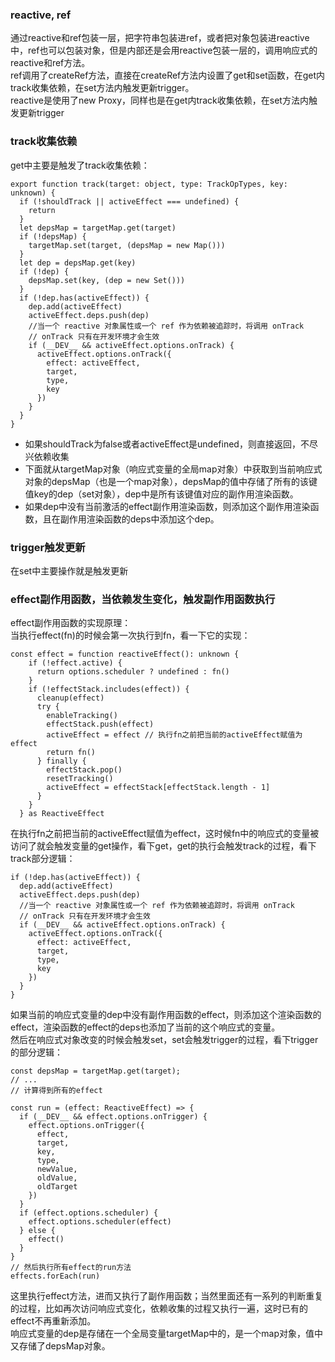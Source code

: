 ### reactive, ref
通过reactive和ref包装一层，把字符串包装进ref，或者把对象包装进reactive中，ref也可以包装对象，但是内部还是会用reactive包装一层的，调用响应式的reactive和ref方法。  
ref调用了createRef方法，直接在createRef方法内设置了get和set函数，在get内track收集依赖，在set方法内触发更新trigger。  
reactive是使用了new Proxy，同样也是在get内track收集依赖，在set方法内触发更新trigger

### track收集依赖
get中主要是触发了track收集依赖：
```
export function track(target: object, type: TrackOpTypes, key: unknown) {
  if (!shouldTrack || activeEffect === undefined) {
    return
  }
  let depsMap = targetMap.get(target)
  if (!depsMap) {
    targetMap.set(target, (depsMap = new Map()))
  }
  let dep = depsMap.get(key)
  if (!dep) {
    depsMap.set(key, (dep = new Set()))
  }
  if (!dep.has(activeEffect)) {
    dep.add(activeEffect)
    activeEffect.deps.push(dep)
    //当一个 reactive 对象属性或一个 ref 作为依赖被追踪时，将调用 onTrack
    // onTrack 只有在开发环境才会生效
    if (__DEV__ && activeEffect.options.onTrack) {
      activeEffect.options.onTrack({
        effect: activeEffect,
        target,
        type,
        key
      })
    }
  }
}
```
+ 如果shouldTrack为false或者activeEffect是undefined，则直接返回，不尽兴依赖收集
+ 下面就从targetMap对象（响应式变量的全局map对象）中获取到当前响应式对象的depsMap（也是一个map对象），depsMap的值中存储了所有的该键值key的dep（set对象），dep中是所有该键值对应的副作用渲染函数。
+ 如果dep中没有当前激活的effect副作用渲染函数，则添加这个副作用渲染函数，且在副作用渲染函数的deps中添加这个dep。
### trigger触发更新
在set中主要操作就是触发更新
### effect副作用函数，当依赖发生变化，触发副作用函数执行
effect副作用函数的实现原理：  
当执行effect(fn)的时候会第一次执行到fn，看一下它的实现：
```
const effect = function reactiveEffect(): unknown {
    if (!effect.active) {
      return options.scheduler ? undefined : fn()
    }
    if (!effectStack.includes(effect)) {
      cleanup(effect)
      try {
        enableTracking()
        effectStack.push(effect)
        activeEffect = effect // 执行fn之前把当前的activeEffect赋值为effect
        return fn()
      } finally {
        effectStack.pop()
        resetTracking()
        activeEffect = effectStack[effectStack.length - 1]
      }
    }
  } as ReactiveEffect
```
在执行fn之前把当前的activeEffect赋值为effect，这时候fn中的响应式的变量被访问了就会触发变量的get操作，看下get，get的执行会触发track的过程，看下track部分逻辑：
```
if (!dep.has(activeEffect)) {
  dep.add(activeEffect)
  activeEffect.deps.push(dep)
  //当一个 reactive 对象属性或一个 ref 作为依赖被追踪时，将调用 onTrack
  // onTrack 只有在开发环境才会生效
  if (__DEV__ && activeEffect.options.onTrack) {
    activeEffect.options.onTrack({
      effect: activeEffect,
      target,
      type,
      key
    })
  }
}
```
如果当前的响应式变量的dep中没有副作用函数的effect，则添加这个渲染函数的effect，渲染函数的effect的deps也添加了当前的这个响应式的变量。  
然后在响应式对象改变的时候会触发set，set会触发trigger的过程，看下trigger的部分逻辑：
```
const depsMap = targetMap.get(target);
// ...
// 计算得到所有的effect

const run = (effect: ReactiveEffect) => {
  if (__DEV__ && effect.options.onTrigger) {
    effect.options.onTrigger({
      effect,
      target,
      key,
      type,
      newValue,
      oldValue,
      oldTarget
    })
  }
  if (effect.options.scheduler) {
    effect.options.scheduler(effect)
  } else {
    effect()
  }
}
// 然后执行所有effect的run方法
effects.forEach(run)
```
这里执行effect方法，进而又执行了副作用函数；当然里面还有一系列的判断重复的过程，比如再次访问响应式变化，依赖收集的过程又执行一遍，这时已有的effect不再重新添加。  
响应式变量的dep是存储在一个全局变量targetMap中的，是一个map对象，值中又存储了depsMap对象。




